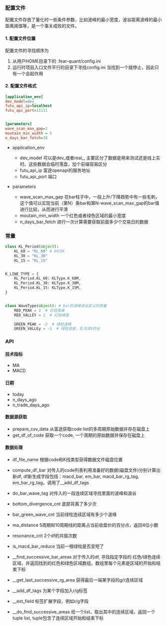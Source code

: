 ### 配置文件
配置文件存放了量化时一些条件参数，比如波峰的最小宽度，波谷距离波峰的最小距离阈值等，是一个事关成败的文件。

#### 1. 配置文件位置
配置文件的寻找顺序为
1. 从用户HOME目录下的 .fear-quant/config.ini
2. 运行时项目入口文件平行的目录下寻找config.ini
当找到一个就停止，因此只有一个会起作用

#### 2. 配置文件格式


```ini
[application_env]
dev_model=dev_
futu_api_ip=localhost
futu_api_port=11111


[parameters]
wave_scan_max_gap=3
moutain_min_width = 5
n_days_bar_fetch=30

```
- application_env
    - dev_model 可以是dev_或者real_, 主要区分了数据是用来测试还是线上实时。这些数据会临时落盘，加个前缀容易区分
    - futu_api_ip 富途openapi的服务地址
    - futu_api_port 端口
    
- parameters
    - wave_scan_max_gap 在bar柱子中，一段上升/下降趋势中有一些毛刺，这个值可以实现当前（第N）条bar和第N-wave_scan_max_gap的bar值进行比较，从而进行平滑
    - moutain_min_width 一个红色或者绿色区域的最小宽度
    - n_days_bar_fetch 进行一次计算需要获取前面多少个交易日的数据


### 常量
```python
class KL_Period(object):
    KL_60 = "KL_60" # 60分K
    KL_30 = "KL_30"
    KL_15 = "KL_15"


K_LINE_TYPE = {
    KL_Period.KL_60: KLType.K_60M,
    KL_Period.KL_30: KLType.K_30M,
    KL_Period.KL_15: KLType.K_15M,
}


class WaveType(object): # bar的波峰波谷定义的常量
    RED_PEAK = 2  # 红柱高峰
    RED_VALLEY = 1  # 红柱峰底

    GREEN_PEAK = -2  # 绿柱波峰
    GREEN_VALLEy = -1  # 绿柱波底，乳沟深V的尖

```


### API

#### 技术指标
- MA
- MACD

#### 日期
- today
- n_days_ago
- n_trade_days_ago

#### 数据源获取
- prepare_csv_data 从富途获取code list的多周期原始数据并存在磁盘上
- get_df_of_code 获取一个code, 一个周期的原始数据并保存在磁盘上

#### 数据处理
- df_file_name 根据code和K线类型获得数据文件磁盘位置
- compute_df_bar 对传入的code列表利用准备好的数据(磁盘文件)分别计算出新df, df新生成字段包括：macd_bar, em_bar, macd_bar_rg_tag, em_bar_rg_tag。调用了__add_df_tags

- do_bar_wave_tag 对传入的一段连续区域寻找里面的波峰和波谷
- bottom_divergence_cnt 底部背离了多少次
- bar_green_wave_cnt 当前绿柱连续区域有多少个波峰

- ma_distance 5周期和10周期线的距离占当前收盘价的百分点，返回4位小数
- resonance_cnt 2个df的共振次数
- is_macd_bar_reduce 当前一根绿柱是否变短了

- __find_successive_bar_areas 对于传入的df, 寻找指定字段的 红色/绿色连续区域，并返回找到的红色和绿色区域数组，数组里每个元素是区域的开始和结束下标

- __get_last_successive_rg_area  获得最后一端某字段的g/r连续区域
- __add_df_tags  为某个字段加入r/g标签
- __ext_field 标签扩展字段，例如r/g字段
- __do_find_successive_areas 给一个list，取出其中的连续区域，返回一个tuple list, tuple包含了连续区域开始和结束下标
